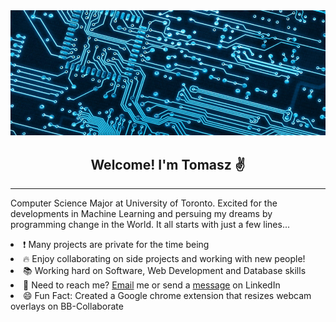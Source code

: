 <div align="center">

<img class="img" src='assets\pcb-880x350.jpg'>

<h2 align="center">Welcome! I'm Tomasz ✌️</h1>
<hr>
<p align="left">
Computer Science Major at University of Toronto. Excited for the developments in Machine Learning and persuing my dreams by programming change in the World. It all starts with just a few lines... 
</p>

<tb>
    <li align="left">
        ❗ Many projects are private for the time being
    </li>
    <li align="left">
        🔥 Enjoy collaborating on side projects and working with new people!
    </li>
    <li align="left">
        📚 Working hard on Software, Web Development and Database skills 
    </li>
    <li align="left">
        💬 Need to reach me? <a href = "mailto: tcieslakmail@gmail.com">Email</a> me or send a <a href="https://www.linkedin.com/in/tomaszcieslak4/">message</a> on LinkedIn 
    </li>
    <li align="left">
        😄 Fun Fact: Created a Google chrome extension that resizes webcam overlays on BB-Collaborate
    </li>
</tb>
